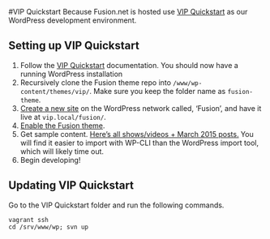 #VIP Quickstart
Because Fusion.net is hosted  use [VIP Quickstart](https://github.com/Automattic/vip-quickstart) as our WordPress development environment.

## Setting up VIP Quickstart
1. Follow the <a href="https://vip.wordpress.com/documentation/quickstart/">VIP Quickstart</a> documentation. You should now have a running WordPress installation
1. Recursively clone the Fusion theme repo into `/www/wp-content/themes/vip/`. Make sure you keep the folder name as `fusion-theme`.
1. <a href="http://vip.local/wp-admin/network/site-new.php">Create a new site</a> on the WordPress network called, ‘Fusion’, and have it live at `vip.local/fusion/`.
1. <a href="http://vip.local/wp-admin/network/themes.php">Enable the Fusion theme</a>.</li>
1. Get sample content. <a href="https://www.dropbox.com/sh/82rgc3gjq4w7egq/AACSBn5Cl-2xkeq6hd9cfvpIa?dl=0">Here’s all shows/videos + March 2015 posts.</a> You will find it easier to import with WP-CLI than the WordPress import tool, which will likely time out.
1. Begin developing!

## Updating VIP Quickstart
Go to the VIP Quickstart folder and run the following commands.

    vagrant ssh
    cd /srv/www/wp; svn up